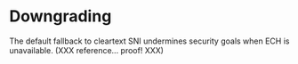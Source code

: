 # Downgrading

The default fallback to cleartext SNI undermines security goals when ECH is unavailable.
(XXX reference... proof! XXX)